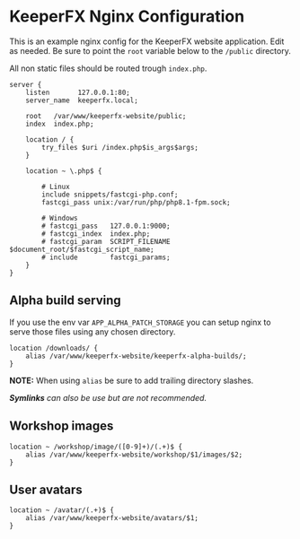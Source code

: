 KeeperFX Nginx Configuration
============================

This is an example nginx config for the KeeperFX website application. Edit as needed.
Be sure to point the `root` variable below to the `/public` directory.

All non static files should be routed trough `index.php`.

```nginx
server {
	listen       127.0.0.1:80;
	server_name  keeperfx.local;
	
	root   /var/www/keeperfx-website/public;
	index  index.php;

	location / {
		try_files $uri /index.php$is_args$args;
	}
	
	location ~ \.php$ {
        
        # Linux
        include snippets/fastcgi-php.conf;
        fastcgi_pass unix:/var/run/php/php8.1-fpm.sock;

        # Windows
		# fastcgi_pass   127.0.0.1:9000;
		# fastcgi_index  index.php;
		# fastcgi_param  SCRIPT_FILENAME  $document_root/$fastcgi_script_name;
		# include        fastcgi_params;
	}
}
```

## Alpha build serving

If you use the env var `APP_ALPHA_PATCH_STORAGE` you can setup nginx to serve those files using any chosen directory.

```nginx
location /downloads/ {
    alias /var/www/keeperfx-website/keeperfx-alpha-builds/;
}
```

**NOTE:** When using `alias` be sure to add trailing directory slashes.

***Symlinks** can also be use but are not recommended.*

## Workshop images

```
location ~ /workshop/image/([0-9]+)/(.+)$ {
    alias /var/www/keeperfx-website/workshop/$1/images/$2;
}
```

## User avatars

```
location ~ /avatar/(.+)$ {
    alias /var/www/keeperfx-website/avatars/$1;
}
```
